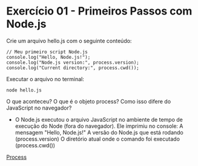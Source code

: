 # Exercício 01 - Primeiros Passos com Node.js

Crie um arquivo hello.js com o seguinte conteúdo:

```
// Meu primeiro script Node.js
console.log("Hello, Node.js!");
console.log("Node.js version:", process.version);
console.log("Current directory:", process.cwd());
```

Executar o arquivo no terminal:

```
node hello.js
```

O que aconteceu? O que é o objeto process? Como isso difere do JavaScript no navegador?

- O Node.js executou o arquivo JavaScript no ambiente de tempo de execução do Node (fora do navegador). Ele imprimiu no console:
  A mensagem "Hello, Node.js!"
  A versão do Node.js que está rodando (process.version)
  O diretório atual onde o comando foi executado (process.cwd())

[Process](https://nodejs.org/api/process.html)
